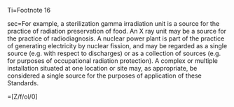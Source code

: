 Ti=Footnote 16

sec=For example, a sterilization gamma irradiation unit is a source for the practice of
radiation preservation of food. An X ray unit may be a source for the practice of radiodiagnosis.
A nuclear power plant is part of the practice of generating electricity by nuclear fission,
and may be regarded as a single source (e.g. with respect to discharges) or as a collection
of sources (e.g. for purposes of occupational radiation protection). A complex or multiple
installation situated at one location or site may, as appropriate, be considered a single source for
the purposes of application of these Standards.

=[Z/f/ol/0]
